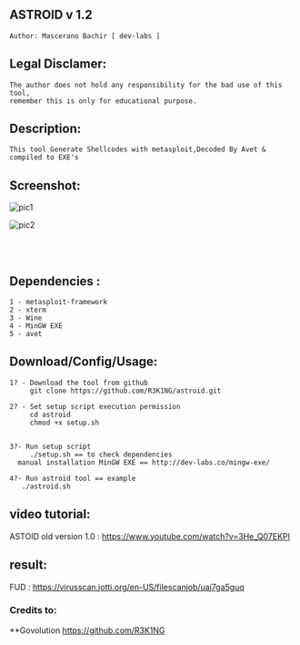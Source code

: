 ## ASTROID v 1.2 
    Author: Mascerano Bachir [ dev-labs ]

## Legal Disclamer:
    The author does not hold any responsibility for the bad use of this tool,
    remember this is only for educational purpose.

## Description:
    This tool Generate Shellcodes with metasploit,Decoded By Avet & compiled to EXE's 
 
## Screenshot:
![pic1](http://i.imgur.com/blp3O8X.jpg)

![pic2](http://i.imgur.com/XllFJeM.jpg)

<br /><br />

## Dependencies :
    1 - metasploit-framework
	2 - xterm
	3 - Wine
	4 - MinGW EXE
	5 - avet

## Download/Config/Usage:
    1? - Download the tool from github
         git clone https://github.com/R3K1NG/astroid.git

    2? - Set setup script execution permission
         cd astroid
         chmod +x setup.sh
	
		 
    3?- Run setup script
         ./setup.sh == to check dependencies
	  manual installation MinGW EXE == http://dev-labs.co/mingw-exe/

    4?- Run astroid tool == example
       ./astroid.sh 
      

## video tutorial: 
ASTOID old version 1.0 : https://www.youtube.com/watch?v=3He_Q07EKPI

## result:
FUD : https://virusscan.jotti.org/en-US/filescanjob/uaj7ga5guq

### Credits to: 
**Govolution https://github.com/R3K1NG
